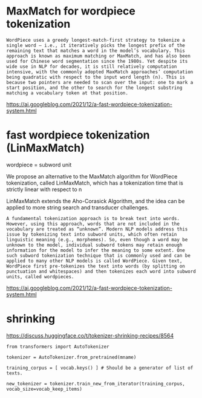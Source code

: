 
# MaxMatch for wordpiece tokenization

```
WordPiece uses a greedy longest-match-first strategy to tokenize a single word — i.e., it iteratively picks the longest prefix of the remaining text that matches a word in the model’s vocabulary. This approach is known as maximum matching or MaxMatch, and has also been used for Chinese word segmentation since the 1980s. Yet despite its wide use in NLP for decades, it is still relatively computation intensive, with the commonly adopted MaxMatch approaches’ computation being quadratic with respect to the input word length (n). This is because two pointers are needed to scan over the input: one to mark a start position, and the other to search for the longest substring matching a vocabulary token at that position.
```

https://ai.googleblog.com/2021/12/a-fast-wordpiece-tokenization-system.html

# fast wordpiece tokenization (LinMaxMatch)

wordpiece = subword unit

We propose an alternative to the MaxMatch algorithm for WordPiece tokenization, called LinMaxMatch, which has a tokenization time that is strictly linear with respect to n

LinMaxMatch extends the Aho-Corasick Algorithm, and the idea can be applied to more string search and transducer challenges.


```
A fundamental tokenization approach is to break text into words. However, using this approach, words that are not included in the vocabulary are treated as “unknown”. Modern NLP models address this issue by tokenizing text into subword units, which often retain linguistic meaning (e.g., morphemes). So, even though a word may be unknown to the model, individual subword tokens may retain enough information for the model to infer the meaning to some extent. One such subword tokenization technique that is commonly used and can be applied to many other NLP models is called WordPiece. Given text, WordPiece first pre-tokenizes the text into words (by splitting on punctuation and whitespaces) and then tokenizes each word into subword units, called wordpieces.
```

https://ai.googleblog.com/2021/12/a-fast-wordpiece-tokenization-system.html

# shrinking

https://discuss.huggingface.co/t/tokenizer-shrinking-recipes/8564

```
from transformers import AutoTokenizer

tokenizer = AutoTokenizer.from_pretrained(mname)

training_corpus = [ vocab.keys() ] # Should be a generator of list of texts.

new_tokenizer = tokenizer.train_new_from_iterator(training_corpus, vocab_size=vocab_keep_items)
```

